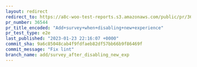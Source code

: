 ```yaml
---
layout: redirect
redirect_to: https://a8c-woo-test-reports.s3.amazonaws.com/public/pr/36544/e2e/index.html
pr_number: 36544
pr_title_encoded: "Add+survey+when+disabling+new+experience"
pr_test_type: e2e
last_published: "2023-01-23 22:16:07 +0000"
commit_sha: 9a6c85048cab4f9fdfaeb82df57bb66b9f86469f
commit_message: "Fix lint"
branch_name: add/survey_after_disabling_new_exp
---
```

